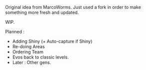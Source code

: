 Original idea from MarcoWorms. Just used a fork in order to make something more fresh and updated.

WIP.

Planned :

- Adding Shiny (+ Auto-capture if Shiny)
- Re-doing Areas
- Ordering Team
- Evos back to classic levels.
- Later : Other gens.
